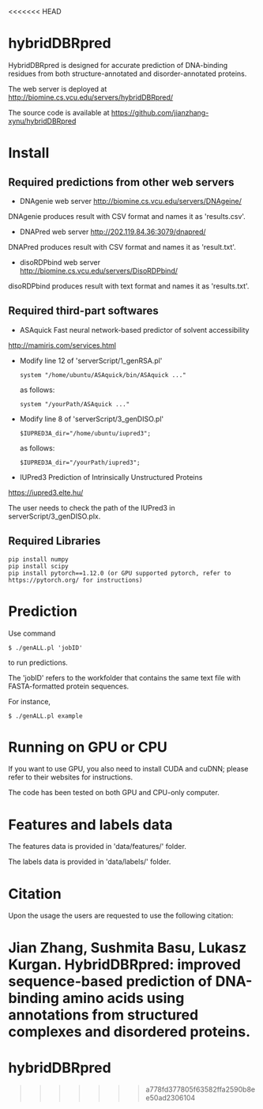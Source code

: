 <<<<<<< HEAD
# hybridDBRpred

HybridDBRpred is designed for accurate prediction of DNA-binding residues from both structure-annotated and disorder-annotated proteins.

The web server is deployed at http://biomine.cs.vcu.edu/servers/hybridDBRpred/ 

The source code is available at https://github.com/jianzhang-xynu/hybridDBRpred

# Install 

## Required predictions from other web servers

* DNAgenie web server
http://biomine.cs.vcu.edu/servers/DNAgeine/

DNAgenie produces result with CSV format and names it as 'results.csv'.

* DNAPred web server
http://202.119.84.36:3079/dnapred/

DNAPred produces result with CSV format and names it as 'result.txt'.

* disoRDPbind web server
http://biomine.cs.vcu.edu/servers/DisoRDPbind/

disoRDPbind produces result with text format and names it as 'results.txt'.

## Required third-part softwares

* ASAquick
Fast neural network-based predictor of solvent accessibility

http://mamiris.com/services.html

- Modify line 12 of 'serverScript/1_genRSA.pl'  

  ```
  system "/home/ubuntu/ASAquick/bin/ASAquick ..."
  ```  
  as follows:  

  ```
  system "/yourPath/ASAquick ..."
  ```  
- Modify line 8 of 'serverScript/3_genDISO.pl'  

  ```
  $IUPRED3A_dir="/home/ubuntu/iupred3";
  ```  
  as follows:  

  ```
  $IUPRED3A_dir="/yourPath/iupred3";
  ```  
  
* IUPred3
Prediction of Intrinsically Unstructured Proteins

https://iupred3.elte.hu/

The user needs to check the path of the IUPred3 in serverScript/3_genDISO.plx.

## Required Libraries

```
pip install numpy
pip install scipy
pip install pytorch==1.12.0 (or GPU supported pytorch, refer to https://pytorch.org/ for instructions)
```


# Prediction

Use command

```
$ ./genALL.pl 'jobID'
```

to run predictions.

The 'jobID' refers to the workfolder that contains the same text file with FASTA-formatted protein sequences.

For instance,

```
$ ./genALL.pl example
```

# Running on GPU or CPU

If you want to use GPU, you also need to install CUDA and cuDNN; please refer to their websites for instructions.

The code has been tested on both GPU and CPU-only computer.


# Features and labels data

The features data is provided in 'data/features/' folder.

The labels data is provided in 'data/labels/' folder.

# Citation

Upon the usage the users are requested to use the following citation:

Jian Zhang, Sushmita Basu, Lukasz Kurgan. HybridDBRpred: improved sequence-based prediction of DNA-binding amino acids using annotations from structured complexes and disordered proteins.
=======
# hybridDBRpred
>>>>>>> a778fd377805f63582ffa2590b8ee50ad2306104
